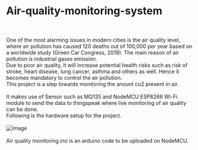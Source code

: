 # Air-quality-monitoring-system
<br><br>
One of the most alarming issues in modern cities is the air quality level, where air pollution has caused 120 deaths out of 100,000 per year based on a worldwide study (Green Car Congress, 2019). The main reason of air pollution is industrial gases emission. <br>
Due to poor air quality, it will increase potential health risks such as risk of stroke, heart disease, lung cancer, asthma and others as well. Hence it becomes mandatory to control the air pollution. <br>
This project is a step towards monitoring the anount co2 present in air. <br><br>
It makes use of Sensor such as MQ135 and NodeMCU ESP8266 Wi-Fi module to send the data to thingspeak where live monitoring of air quality can be done. <br>
Following is the hardware setup for the project.<br><br>
![image](https://user-images.githubusercontent.com/83816588/143426532-a857a196-6d58-47b4-bb60-81b778c058e3.png)
<br><br>
Air quality monitoring.ino is an arduino code to be uploaded on NodeMCU. 

